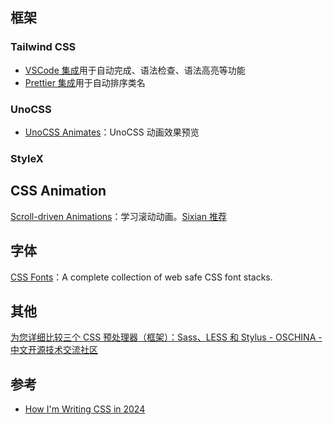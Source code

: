 ## 框架

### Tailwind CSS

- [VSCode 集成](https://tailwindcss.com/docs/editor-setup#intelli-sense-for-vs-code)用于自动完成、语法检查、语法高亮等功能
- [Prettier 集成](https://tailwindcss.com/docs/editor-setup#automatic-class-sorting-with-prettier)用于自动排序类名

### UnoCSS

- [UnoCSS Animates](https://animate.zyob.top)：UnoCSS 动画效果预览

### StyleX

## CSS Animation

[Scroll-driven Animations](https://scroll-driven-animations.style)：学习滚动动画。[Sixian 推荐](https://x.com/noworkforsixian/status/1750875936806097285?s=20)

## 字体

[CSS Fonts](https://www.cssfontstack.com/#)：A complete collection of web safe CSS font stacks.

## 其他

[为您详细比较三个 CSS 预处理器（框架）：Sass、LESS 和 Stylus - OSCHINA - 中文开源技术交流社区](https://www.oschina.net/question/12_44255?sort=default&p=)

## 参考

- [How I'm Writing CSS in 2024](https://leerob.io/blog/css)